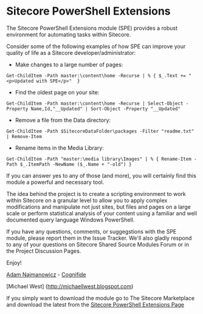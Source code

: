 Sitecore PowerShell Extensions
=======

The Sitecore PowerShell Extensions module (SPE) provides a robust environment for automating tasks within Sitecore.

Consider some of the following examples of how SPE can improve your quality of life as a Sitecore developer/administrator:
- Make changes to a large number of pages:
```
Get-ChildItem -Path master:\content\home -Recurse | % { $_.Text += "<p>Updated with SPE</p>"  }
```
- Find the oldest page on your site:
```
Get-ChildItem -Path master:\content\home -Recurse | Select-Object -Property Name,Id,"__Updated" | Sort-Object -Property "__Updated"
```
- Remove a file from the Data directory:
```
Get-ChildItem -Path $SitecoreDataFolder\packages -Filter "readme.txt" | Remove-Item
```
- Rename items in the Media Library:
```
Get-ChildItem -Path "master:\media library\Images" | % { Rename-Item -Path $_.ItemPath -NewName ($_.Name + "-old") }
```

If you can answer yes to any of those (and more), you will certainly find this module a powerful and necessary tool.

The idea behind the project is to create a scripting environment to work within Sitecore on a granular level to allow you to apply complex modifications and manipulate not just sites, but files and pages on a large scale or perform statistical analysis of your content using a familiar and well documented query language Windows PowerShell.

If you have any questions, comments, or suggegstions with the SPE module, please report them in the Issue Tracker. We'll also gladly respond to any of your questions on Sitecore Shared Source Modules Forum or in the Project Discussion Pages.

Enjoy!

[Adam Najmanowicz](http://blog.najmanowicz.com/) - [Cognifide](http://www.cognifide.com/)

[Michael West] (http://michaellwest.blogspot.com)


If you simply want to download the module go to The Sitecore Marketplace and download the latest from the 
[Sitecore PowerShell Extensions Page](http://marketplace.sitecore.net/en/Modules/Sitecore_PowerShell_console.aspx)
